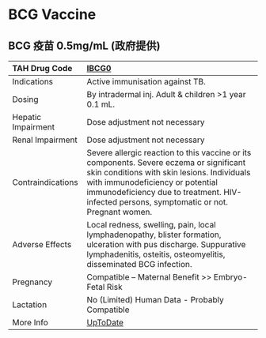 # BCG Vaccine

## BCG 疫苗 0.5mg/mL (政府提供)

| TAH Drug Code      | [IBCG0](https://www.tahsda.org.tw/drugs/hissearch.php?drug_code=IBCG0)                                                                                                                                                                                                  |
|:-------------------|:------------------------------------------------------------------------------------------------------------------------------------------------------------------------------------------------------------------------------------------------------------------------|
| Indications        | Active immunisation against TB.                                                                                                                                                                                                                                         |
| Dosing             | By intradermal inj. Adult & children >1 year 0.1 mL.                                                                                                                                                                                                                    |
| Hepatic Impairment | Dose adjustment not necessary                                                                                                                                                                                                                                           |
| Renal Impairment   | Dose adjustment not necessary                                                                                                                                                                                                                                           |
| Contraindications  | Severe allergic reaction to this vaccine or its components. Severe eczema or significant skin conditions with skin lesions. Individuals with immunodeficiency or potential immunodeficiency due to treatment. HIV-infected persons, symptomatic or not. Pregnant women. |
| Adverse Effects    | Local redness, swelling, pain, local lymphadenopathy, blister formation, ulceration with pus discharge. Suppurative lymphadenitis, osteitis, osteomyelitis, disseminated BCG infection.                                                                                 |
| Pregnancy          | Compatible – Maternal Benefit >> Embryo-Fetal Risk                                                                                                                                                                                                                      |
| Lactation          | No (Limited) Human Data - Probably Compatible                                                                                                                                                                                                                           |
| More Info          | [UpToDate](https://www.uptodate.com/contents/bacillus-calmette-guerin-bcg-percutaneous-vaccine-us-product-consult-local-product-information-for-non-us-vaccine-drug-information)                                                                                        |

